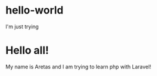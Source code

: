 # hello-world
I'm just trying

# Hello all! 

My name is Aretas and I am trying to learn php with Laravel!
